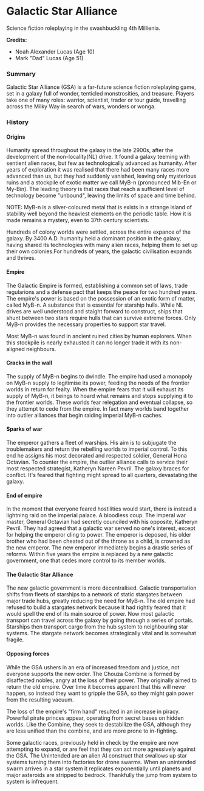 
# Galactic Star Alliance

Science fiction roleplaying in the swashbuckling 4th Millienia.


**Credits:** 

* Noah Alexander Lucas (Age 10) 
* Mark "Dad" Lucas (Age 51)

### Summary

Galactic Star Alliance (GSA) is a far-future science fiction roleplaying game, set in a galaxy full of wonder, tenticled monstrosities, and treasure. Players take one of many roles: warrior, scientist, trader or tour guide, travelling across the Milky Way in search of wars, wonders or wonga. 

### History

#### Origins

Humanity spread throughout the galaxy in the late 2900s, after the development of the non-locality(NL) drive. It found a galaxy teeming with sentient alien races, but few as technologically advanced as humanity. After years of exploration it was realised that there had been many races more advanced than us, but they had suddenly vanished, leaving only mysterious ruins and a stockpile of exotic matter we call MyB-n (pronounced Mib-En or My-Bin). The leading theory is that races that reach a sufficient level of technology become "unbound", leaving the limits of space and time behind. 

NOTE: MyB-n is a silver-coloured metal that is exists in a strange island of stability well beyond the heaviest elements on the periodic table. How it is made remains a mystery, even to 37th century scientists.

Hundreds of colony worlds were settled, across the entire expance of the galaxy. By 3400 A.D. humanity held a dominant position in the galaxy, having shared its technologies with many alien races, helping them to set up their own colonies.For hundreds of years, the galactic civilisation expands and thrives.

#### Empire

The Galactic Empire is formed, establishing a common set of laws, trade regularions and a defense pact that keeps the peace for two hundred years. The empire's power is based on the possession of an exotic form of matter, called MyB-n. A substance that is essential for starship hulls. While NL drives are well understood and staight forward to construct, ships that shunt between two stars require hulls that can survive extreme forces. Only MyB-n provides the necessary properties to support star travel.

Most MyB-n was found in ancient ruined cities by human explorers. When this stockpile is nearly exhausted it can no longer trade it with its non-aligned neighbours. 

#### Cracks in the wall

The supply of MyB-n begins to dwindle. The empire had used a monopoly on MyB-n supply to legitimise its power, feeding the needs of the frontier worlds in return for fealty. When the empire fears that it will exhaust its supply of MyB-n, it beings to hoard what remains and stops supplying it to the frontier worlds. These worlds fear relegation and eventual collapse, so they attempt to cede from the empire. In fact many worlds band together into outlier alliances that begin raiding imperial MyB-n caches. 

#### Sparks of war

The emperor gathers a fleet of warships. His aim is to subjugate the troublemakers and return the rebelling worlds to imperial control. To this end he assigns his most decorated and respected soldier, General Hona Octavian. To counter the empire, the outlier alliance calls to service their most respected strategist, Katheryn Nareen Pevril. The galaxy braces for conflict. It's feared that fighting might spread to all quarters, devastating the galaxy.

#### End of empire

In the moment that everyone feared hostilities would start, there is instead a lightning raid on the imperial palace. A bloodless coup. The imperal war master, General Octavian had secretly counciled with his opposite, Katheryn Pevril. They had agreed that a galactic war served no one's interest, except for helping the emperor cling to power. The emperor is deposed, his older brother who had been cheated out of the throne as a child, is crowned as the new emperor. The new emperor immediately begins a drastic series of reforms. Within five years the empire is replaced by a new galactic government, one that cedes more control to its member worlds. 

#### The Galactic Star Alliance

The new galactic government is more decentralised. Galactic transportation shifts from fleets of starships to a network of static stargates between major trade hubs, greatly reducing the need for MyB-n. The old empire had refused to build a stargates network because it had rightly feared that it would spell the end of its main source of power. Now most galactic transport can travel across the galaxy by going through a series of portals. Starships then transport cargo from the hub system to neighbouring star systems. The stargate network becomes strategically vital and is somewhat fragile.

#### Opposing forces

While the GSA ushers in an era of increased freedom and justice, not everyone supports the new order. The Chouza Combine is formed by disaffected nobles, angry at the loss of their power. They originally aimed to return the old empire. Over time it becomes apparent that this will never happen, so instead they want to gripple the GSA, so they might gain power from the resulting vacuum.

The loss of the empire's "firm hand" resulted in an increase in piracy. Powerful pirate princes appear, operating from secret bases on hidden worlds. Like the Combine, they seek to destabilize the GSA, although they are less unified than the combine, and are more prone to in-fighting.

Some galactic races, previously held in check by the empire are now attempting to expand, or are feel that they can act more agressively against the GSA. The Unintended are an alien AI construct that swallows up star systems turning them into factories for drone swarms. When an unintended swarm arrives in a star system it replicates exponentially until planets and major asteroids are stripped to bedrock. Thankfully the jump from system to system is infrequent.



